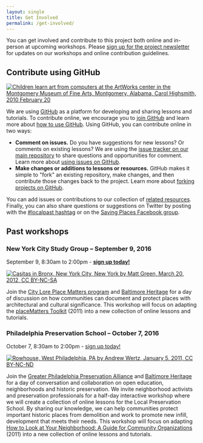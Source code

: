 ```yaml
---
layout: single
title: Get Involved
permalink: /get-involved/
---
```


You can get involved and contribute to this project both online and in-person at upcoming workshops. Please [sign up for the project newsletter](http://tinyletter.com/localpreservation) for updates on our workshops and online contribution guidelines.

## Contribute using GitHub

[![Children learn art from computers at the ArtWorks center in the Montgomery Museum of Fine Arts, Montgomery, Alabama, Carol Highsmith, 2010 February 20](http://cdn.loc.gov/service/pnp/highsm/05600/05607v.jpg)](http://www.loc.gov/pictures/item/2010646348/)

We are using [GitHub](http://github.com) as a platform for developing and sharing lessons and tutorials. To contribute online, we encourage you to [join GitHub](https://github.com/join) and learn more about [how to use GitHub](http://readwrite.com/2013/09/30/understanding-github-a-journey-for-beginners-part-1/). Using GitHub, you can contribute online in two ways:

- **Comment on issues.** Do you have suggestions for new lessons? Or comments on existing lessons? We are using the [issue tracker on our main repository](https://github.com/localpreservation/localpreservation.github.io/issues) to share questions and opportunities for comment. Learn more about [using issues on GitHub](https://guides.github.com/features/issues/).
- **Make changes or additions to lessons or resources.** GitHub makes it simple to "fork" an existing repository, make changes, and then contribute those changes back to the project. Learn more about [forking projects on GitHub](https://guides.github.com/activities/forking/).

You can add issues or contributions to our collection of [related resources](https://github.com/localpreservation/resources). Finally, you can also share questions or suggestions on Twitter by posting with the [#localpast hashtag](https://twitter.com/hashtag/localpast?src=hash) or on the [Saving Places Facebook group](https://www.facebook.com/groups/savingplaces/).

## Past workshops

### New York City Study Group – September 9, 2016

September 9, 8:30am to 2:00pm - [**sign up today!**](https://www.eventbrite.com/e/local-preservation-school-new-york-city-study-group-tickets-26380299185)  

[![Casitas in Bronx, New York City, New York by Matt Green, March 20, 2012, CC BY-NC-SA](https://c1.staticflickr.com/7/6034/7001608703_21740ccc57_b.jpg)](https://www.flickr.com/photos/imjustwalkin/7001608703/)

Join the [City Lore Place Matters program](http://placematters.net/) and [Baltimore Heritage](http://baltimoreheritage.org/) for a day of discussion on how communities can document and protect places with architectural and cultural significance. This workshop will focus on adapting the [placeMatters Toolkit](http://placematters.net/node/13) (2011) into a new collection of online lessons and tutorials.

### Philadelphia Preservation School – October 7, 2016

October 7, 8:30am to 2:00pm - [sign up today!](https://www.eventbrite.com/e/local-preservation-school-philadelphia-study-group-tickets-27012181161)

[![Rowhouse, West Philadelphia, PA by Andrew Wertz, January 5, 2011, CC BY-NC-ND](https://c2.staticflickr.com/6/5208/5339096182_0ab230cef2_b.jpg)](https://www.flickr.com/photos/awertz/5339096182/)

Join the [Greater Philadelphia Preservation Alliance](http://www.preservationalliance.com/) and [Baltimore Heritage](http://baltimoreheritage.org/) for a day of conversation and collaboration on open education, neighborhoods and historic preservation. We invite neighborhood activists and preservation professionals for a half-day interactive workshop where we will create a collection of online lessons for the Local Preservation School. By sharing our knowledge, we can help communities protect important historic places from demolition and work to promote new infill, development that meets their needs. This workshop will focus on adapting [How to Look at Your Neighborhood: A Guide for Community Organizations](http://www.preservationalliance.com/files/HowToLook_Final2011.pdf) (2011) into a new collection of online lessons and tutorials.
